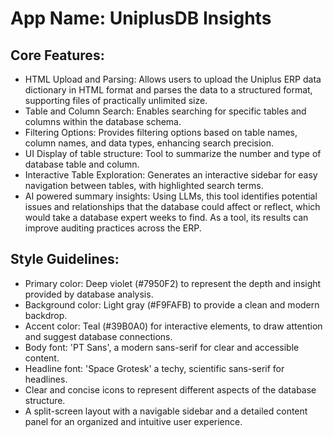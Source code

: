 # **App Name**: UniplusDB Insights

## Core Features:

- HTML Upload and Parsing: Allows users to upload the Uniplus ERP data dictionary in HTML format and parses the data to a structured format, supporting files of practically unlimited size.
- Table and Column Search: Enables searching for specific tables and columns within the database schema.
- Filtering Options: Provides filtering options based on table names, column names, and data types, enhancing search precision.
- UI Display of table structure: Tool to summarize the number and type of database table and column.
- Interactive Table Exploration: Generates an interactive sidebar for easy navigation between tables, with highlighted search terms.
- AI powered summary insights: Using LLMs, this tool identifies potential issues and relationships that the database could affect or reflect, which would take a database expert weeks to find. As a tool, its results can improve auditing practices across the ERP.

## Style Guidelines:

- Primary color: Deep violet (#7950F2) to represent the depth and insight provided by database analysis.
- Background color: Light gray (#F9FAFB) to provide a clean and modern backdrop.
- Accent color: Teal (#39B0A0) for interactive elements, to draw attention and suggest database connections.
- Body font: 'PT Sans', a modern sans-serif for clear and accessible content.
- Headline font: 'Space Grotesk' a techy, scientific sans-serif for headlines.
- Clear and concise icons to represent different aspects of the database structure.
- A split-screen layout with a navigable sidebar and a detailed content panel for an organized and intuitive user experience.